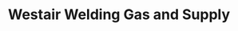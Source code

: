 ---
title: "Westair Welding Gas and Supply"
url: /borger/westair-welding-gas-and-supply/
shop: hardware
---